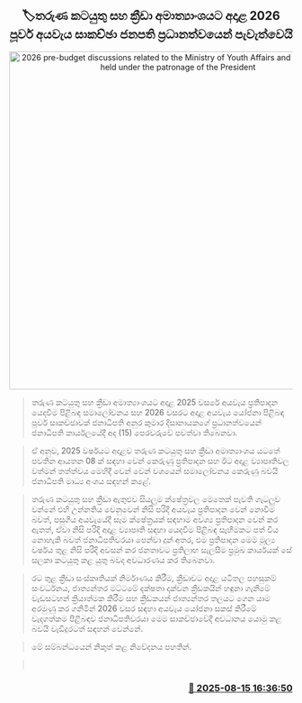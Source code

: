 <p align='center'><b><h2 align='center' title='2026 pre-budget discussions related to the Ministry of Youth Affairs and Sports will be held under the patronage of the President'>🏷තරුණ කටයුතු සහ ක්‍රීඩා අමාත්‍යාංශයට අදාළ 2026 පූර්ව අයවැය සාකච්ඡා ජනපති ප්‍රධානත්වයෙන් පැවැත්වෙයි</h2></b></p>
<p align='center'><img src='https://helakuru.sgp1.cdn.digitaloceanspaces.com/esana/images/lib/anura-president-sport-ministry.jpg' width='600' alt='2026 pre-budget discussions related to the Ministry of Youth Affairs and Sports will be held under the patronage of the President'></p>

> තරුණ කටයුතු සහ ක්‍රීඩා අමාත්‍යාංශයට අදාළ 2025 වසරේ අයවැය ප්‍රතිපාදන යෙදවීම පිළිබඳ සමාලෝචනය සහ 2026 වසරට අදාළ අයවැය යෝජනා පිළිබඳ පූර්ව සාකච්ඡාවක් ජනාධිපති අනුර කුමාර දිසානායකගේ ප්‍රධානත්වයෙන් ජනාධිපති කාර්යලයේදී අද (15) පෙරවරුවේ පවත්වා තිබෙනවා.

> ඒ අනුව, 2025 වර්ෂයට අදාළව තරුණ කටයුතු සහ ක්‍රීඩා අමාත්‍යාංශය යටතේ පවතින ආයතන 08 ක් සඳහා වෙන් කෙරුණු ප්‍රතිපාදන සහ ඊට අදාළ ව්‍යාපෘතිවල වත්මන් තත්ත්වය මෙහිදී වෙන් වෙන් වශයෙන් සමාලෝචනය කෙරුණු බවයි ජනාධිපති මාධ්‍ය අංශය සඳහන් කළේ.

> තරුණ කටයුතු සහ ක්‍රීඩා ඇතුළුව සියලුම ක්ෂේත්‍රවල මෙතෙක් පැවති ගැටලුව වන්නේ එහි උන්නතිය වෙනුවෙන් නිසි පරිදි අයවැය ප්‍රතිපාදන වෙන් නොවීම බවත්, පසුගිය අයවැයේදී සෑම ක්ෂේත්‍රයක් සඳහාම අවශ්‍ය ප්‍රතිපාදන වෙන් කර ඇතත්, ඒවා නිසි පරිදි අදාළ ව්‍යාපෘති සඳහා යෙදවීම පිළිබඳ සෑහීමකට පත් විය නොහැකි බවත් ජනාධිපතිවරයා පෙන්වා දුන් අතර, එම ප්‍රතිපාදන මෙම මූල්‍ය වර්ෂය තුළ නිසි පරිදි අවසන් කර ජනතාවට ප්‍රතිලාභ සැලසීම ප්‍රමුඛ කාර්යයක් සේ සලකා කටයුතු කළ යුතු බවද අවධාරණය කර තිබෙනවා.

> රට තුළ ක්‍රීඩා සංස්කෘතියක් නිර්මාණය කිරීම, ක්‍රීඩාවට අදාළ යටිතල පහසුකම් සංවර්ධනය, ජාත්‍යන්තර මට්ටමේ දක්ෂතා දක්වන ක්‍රීඩකයින් හඳුනා ගැනීමේ වැඩසටහන් ක්‍රියාත්මක කිරීම සහ ක්‍රීඩකයන් ජාත්‍යන්තර තලයට ගෙන යාම අරමුණු කර ගනිමින් 2026 වසර සඳහා අයවැය යෝජනා සකස් කිරීමේ වැදගත්කම පිළිබඳව ජනාධිපතිවරයා මෙම සාකච්ඡාවේදී අවධානය යොමු කළ බවයි වැඩිදුරටත් සඳහන් වෙන්නේ.

> මේ සම්බන්ධයෙන් නිකුත් කළ නිවේදනය පහතින්.

>  



<h3 align='right'><a href='https://www.helakuru.lk/esana/p/112740/'>📅 2025-08-15 16:36:50</a></h3>
